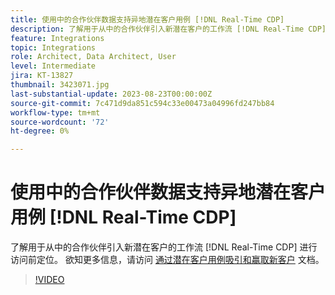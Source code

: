 ```yaml
---
title: 使用中的合作伙伴数据支持异地潜在客户用例 [!DNL Real-Time CDP]
description: 了解用于从中的合作伙伴引入新潜在客户的工作流 [!DNL Real-Time CDP] 进行访问前定位。 
feature: Integrations
topic: Integrations
role: Architect, Data Architect, User
level: Intermediate
jira: KT-13827
thumbnail: 3423071.jpg
last-substantial-update: 2023-08-23T00:00:00Z
source-git-commit: 7c471d9da851c594c33e00473a04996fd247bb84
workflow-type: tm+mt
source-wordcount: '72'
ht-degree: 0%

---
```


# 使用中的合作伙伴数据支持异地潜在客户用例 [!DNL Real-Time CDP]

了解用于从中的合作伙伴引入新潜在客户的工作流 [!DNL Real-Time CDP] 进行访问前定位。 欲知更多信息，请访问 [通过潜在客户用例吸引和赢取新客户](https://experienceleague.adobe.com/docs/experience-platform/rtcdp/use-cases/partner-data/prospecting.html) 文档。

>[!VIDEO](https://video.tv.adobe.com/v/3423071/?learn=on)
